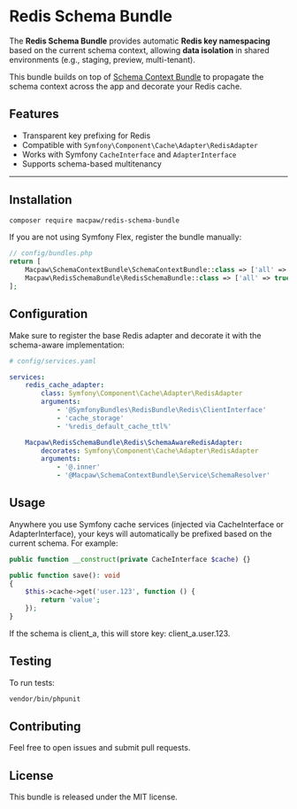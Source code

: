 # Redis Schema Bundle

The **Redis Schema Bundle** provides automatic **Redis key namespacing** based on the current schema context, allowing **data isolation** in shared environments (e.g., staging, preview, multi-tenant).

This bundle builds on top of [Schema Context Bundle](https://github.com/macpaw/schema-context-bundle) to propagate the schema context across the app and decorate your Redis cache.

## Features

- Transparent key prefixing for Redis
- Compatible with `Symfony\Component\Cache\Adapter\RedisAdapter`
- Works with Symfony `CacheInterface` and `AdapterInterface`
- Supports schema-based multitenancy

---

## Installation

```bash
composer require macpaw/redis-schema-bundle
```

If you are not using Symfony Flex, register the bundle manually:

```php
// config/bundles.php
return [
    Macpaw\SchemaContextBundle\SchemaContextBundle::class => ['all' => true],
    Macpaw\RedisSchemaBundle\RedisSchemaBundle::class => ['all' => true],
];
```
## Configuration
Make sure to register the base Redis adapter and decorate it with the schema-aware implementation:

```yaml
# config/services.yaml

services:
    redis_cache_adapter:
        class: Symfony\Component\Cache\Adapter\RedisAdapter
        arguments:
            - '@SymfonyBundles\RedisBundle\Redis\ClientInterface'
            - 'cache_storage'
            - '%redis_default_cache_ttl%'

    Macpaw\RedisSchemaBundle\Redis\SchemaAwareRedisAdapter:
        decorates: Symfony\Component\Cache\Adapter\RedisAdapter
        arguments:
            - '@.inner'
            - '@Macpaw\SchemaContextBundle\Service\SchemaResolver'
```

## Usage
Anywhere you use Symfony cache services (injected via CacheInterface or AdapterInterface), your keys will automatically be prefixed based on the current schema.
For example:

```php
public function __construct(private CacheInterface $cache) {}

public function save(): void
{
    $this->cache->get('user.123', function () {
        return 'value';
    });
}
```
If the schema is client_a, this will store key: client_a.user.123.

## Testing
To run tests:
```bash
vendor/bin/phpunit
```

## Contributing
Feel free to open issues and submit pull requests.

## License
This bundle is released under the MIT license.

